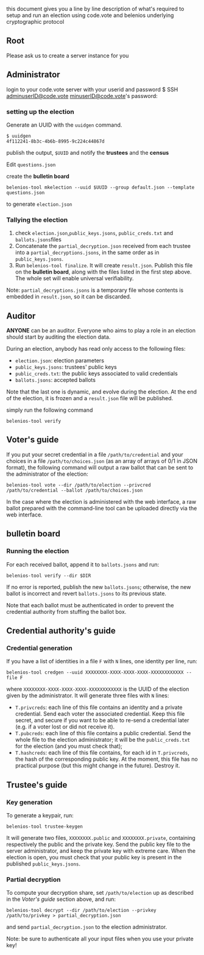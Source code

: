 
this document gives you a line by line description of what's required to setup and run an election using code.vote and belenios underlying cryptographic protocol

## Root

Please ask us to create a server instance for you

## Administrator

login to your code.vote server with your userid and password
    $ SSH adminuserID@code.vote
    minuserID@code.vote's password:
    
### setting up the election 
Generate an UUID with the `uuidgen` command.

    $ uuidgen
    4f112241-8b3c-4b6b-8995-9c224c44867d

publish the output, `$UUID` and notify the **trustees** and the **census**

Edit `questions.json`

create the **bulletin board**

`belenios-tool mkelection --uuid $UUID --group default.json --template questions.json`

to generate `election.json`


### Tallying the election

 1. check  `election.json`,`public_keys.jsons`, `public_creds.txt` and `ballots.jsons`files
 2. Concatenate the `partial_decryption.json` received from each trustee into a `partial_decryptions.jsons`, in the same order as in
    `public_keys.jsons`.
 3. Run `belenios-tool finalize`.  It will create
    `result.json`. 
Publish this file on the **bulletin board**, along with the files listed in the first step above. The whole set will enable universal
    verifiability.

Note: `partial_decryptions.jsons` is a temporary file whose contents is embedded in `result.json`, so it can be discarded.

## Auditor

**ANYONE** can be an auditor. Everyone who aims to play a role
in an election should start by auditing the election data.

During an election, anybody has read only access to the following files:

 * `election.json`: election parameters
 * `public_keys.jsons`: trustees' public keys
 * `public_creds.txt`: the public keys associated to valid credentials
 * `ballots.jsons`: accepted ballots

Note that the last one is dynamic, and evolve during the election. At
the end of the election, it is frozen and a `result.json` file will be
published.

simply run the following command

    belenios-tool verify


Voter's guide
-------------

If you put your secret credential in a file `/path/to/credential` and
your choices in a file `/path/to/choices.json` (as an array of arrays
of 0/1 in JSON format), the following command will output a raw ballot
that can be sent to the administrator of the election:

    belenios-tool vote --dir /path/to/election --privcred /path/to/credential --ballot /path/to/choices.json

In the case where the election is administered with the web interface,
a raw ballot prepared with the command-line tool can be uploaded directly
via the web interface.


## bulletin board

### Running the election

For each received ballot, append it to `ballots.jsons` and run:

    belenios-tool verify --dir $DIR

If no error is reported, publish the new `ballots.jsons`; otherwise,
the new ballot is incorrect and revert `ballots.jsons` to its
previous state.

Note that each ballot must be authenticated in order to prevent the
credential authority from stuffing the ballot box.

Credential authority's guide
----------------------------

### Credential generation

If you have a list of identities in a file `F` with `N` lines, one
identity per line, run:

    belenios-tool credgen --uuid XXXXXXXX-XXXX-XXXX-XXXX-XXXXXXXXXXXX --file F

where `XXXXXXXX-XXXX-XXXX-XXXX-XXXXXXXXXXXX` is the UUID of the
election given by the administrator. It will generate three files with
`N` lines:

 * `T.privcreds`: each line of this file contains an identity and a
   private credential. Send each voter the associated credential. Keep
   this file secret, and secure if you want to be able to re-send a
   credential later (e.g. if a voter lost or did not receive it).
 * `T.pubcreds`: each line of this file contains a public credential.
   Send the whole file to the election administrator; it will be the
   `public_creds.txt` for the election (and you must check that);
 * `T.hashcreds`: each line of this file contains, for each id in
   `T.privcreds`, the hash of the corresponding public key. At the
   moment, this file has no practical purpose (but this might change in
   the future). Destroy it.



Trustee's guide
---------------

### Key generation

To generate a keypair, run:

    belenios-tool trustee-keygen

It will generate two files, `XXXXXXXX.public` and `XXXXXXXX.private`,
containing respectively the public and the private key. Send the
public key file to the server administrator, and keep the private key
with extreme care. When the election is open, you must check that
your public key is present in the published `public_keys.jsons`.

### Partial decryption

To compute your decryption share, set `/path/to/election` up as
described in the _Voter's guide_ section above, and run:

    belenios-tool decrypt --dir /path/to/election --privkey /path/to/privkey > partial_decryption.json

and send `partial_decryption.json` to the election administrator.

Note: be sure to authenticate all your input files when you use your
private key!

